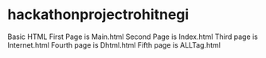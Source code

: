 # hackathonprojectrohitnegi
Basic HTML
First Page is Main.html
Second Page is Index.html
Third page is Internet.html
Fourth page is Dhtml.html
Fifth page is ALLTag.html
